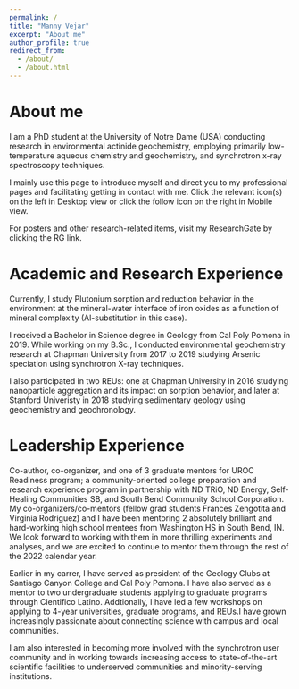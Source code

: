 ```yaml
---
permalink: /
title: "Manny Vejar"
excerpt: "About me"
author_profile: true
redirect_from: 
  - /about/
  - /about.html
---
```


# About me
I am a PhD student at the University of Notre Dame (USA) conducting research in environmental actinide geochemistry, employing primarily low-temperature aqueous chemistry and geochemistry, and synchrotron x-ray spectroscopy techniques. 

I mainly use this page to introduce myself and direct you to my professional pages and facilitating getting in contact with me. Click the relevant icon(s) on the left in Desktop view or click the follow icon on the right in Mobile view.

For posters and other research-related items, visit my ResearchGate by clicking the RG link.

# Academic and Research Experience
Currently, I study Plutonium sorption and reduction behavior in the environment at the mineral-water interface of iron oxides as a function of mineral complexity (Al-substitution in this case).

I received a Bachelor in Science degree in Geology from Cal Poly Pomona in 2019. While working on my B.Sc., I conducted environmental geochemistry research at Chapman University from 2017 to  2019 studying Arsenic speciation using synchrotron X-ray techniques. 

I also participated in two REUs: one at Chapman University in 2016 studying nanoparticle aggregation and its impact on sorption behavior, and later at Stanford Univeristy in 2018 studying sedimentary geology using geochemistry and geochronology.

# Leadership Experience
Co-author, co-organizer, and one of 3 graduate mentors for UROC Readiness program; a community-oriented college preparation and research experience program in partnership with ND TRiO, ND Energy, Self-Healing Communities SB, and South Bend Community School Corporation. My co-organizers/co-mentors (fellow grad students Frances Zengotita and Virginia Rodriguez) and I have been mentoring 2 absolutely brilliant and hard-working high school mentees from Washington HS in South Bend, IN. We look forward to working with them in more thrilling experiments and analyses, and we are excited to continue to mentor them through the rest of the 2022 calendar year. 

Earlier in my carrer, I have served as president of the Geology Clubs at Santiago Canyon College and Cal Poly Pomona. I have also served as a mentor to two  undergraduate students applying to graduate programs through Cientifico Latino. Addtionally, I have led a few workshops on applying to 4-year universities, graduate programs, and REUs.I have grown increasingly passionate about connecting science with campus and local communities.

I am also interested in becoming more involved with the synchrotron user community and in working towards increasing access to state-of-the-art scientific facilities to underserved communities and minority-serving institutions.
